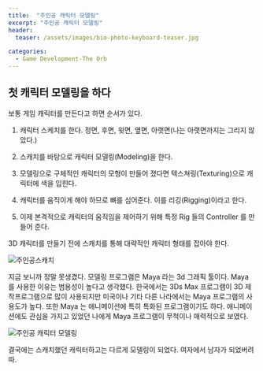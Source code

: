 ```yaml
---
title:  "주인공 캐릭터 모델링"
excerpt: "주인공 캐릭터 모델링"
header:
  teaser: /assets/images/bio-photo-keyboard-teaser.jpg

categories:
  - Game Development-The Orb
---
```

## 첫 캐릭터 모델링을 하다

보통 게임 캐릭터를 만든다고 하면 순서가 있다.

1. 캐릭터 스케치를 한다. 정면, 후면, 윗면, 옆면, 아랫면(나는 아랫면까지는 그리지 않았다.)

2. 스캐치를 바탕으로 캐릭터 모델링(Modeling)을 한다.

3. 모델링으로 구체적인 캐릭터의 모형이 만들어 졌다면 텍스쳐링(Texturing)으로 캐릭터에 색을 입힌다.

4. 캐릭터를 움직이게 해야 하므로 뼈를 심어준다. 이를 리깅(Rigging)이라고 한다.

5. 이제 본격적으로 캐릭터의 움직임을 제어하기 위해 특정 Rig 들의 Controller 를 만들어 준다. 


3D 캐릭터를 만들기 전에 스캐치를 통해 대략적인 캐릭터 형태를 잡아야 한다.

![주인공스캐치](https://user-images.githubusercontent.com/73280175/104126161-5c18cf00-539e-11eb-9688-d277965cac86.jpg)

지금 보니까 정말 못생겼다. 모델링 프로그램은 Maya 라는 3d 그래픽 툴이다. 
Maya 를 사용한 이유는 범용성이 높다고 생각했다. 한국에서는 3Ds Max 프로그램이 
3D 제작프로그램으로 많이 사용되지만 미국이나 기타 다른 나라에서는 Maya 프로그램의 사용도가 높다.
또한 Maya 는 애니메이션에 특히 특화된 프로그램이기도 하다. 애니메이션에도
관심을 가지고 있었던 나에게 Maya 프로그램이 무척이나 매력적으로 보였다. 


![주인공 캐릭터 모델링](https://user-images.githubusercontent.com/73280175/103784383-37aab300-507d-11eb-8f51-b652f6b7e2c7.png)

결국에는 스캐치했던 캐릭터하고는 다르게 모델링이 되었다. 여자에서 남자가 되었버려따.
